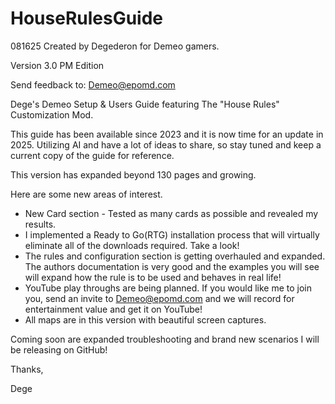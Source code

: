 # HouseRulesGuide

081625 Created by Degederon for Demeo gamers.

Version 3.0 PM Edition

Send feedback to: Demeo@epomd.com



Dege's Demeo Setup \& Users Guide featuring The "House Rules" Customization Mod.



This guide has been available since 2023 and it is now time for an update in 2025. Utilizing AI and have a lot of ideas to share, so stay tuned and keep a current copy of the guide for reference.



This version has expanded beyond 130 pages and growing.



Here are some new areas of interest.



* New Card section - Tested as many cards as possible and revealed my results.
* I implemented a Ready to Go(RTG) installation process that will virtually eliminate all of the downloads required. Take a look!
* The rules and configuration section is getting overhauled and expanded. The authors documentation is very good and the examples you will see will expand how the rule is to be used and behaves in real life!
* YouTube play throughs are being planned. If you would like me to join you, send an invite to Demeo@epomd.com and we will record for entertainment value and get it on YouTube!
* All maps are in this version with beautiful screen captures.


Coming soon are expanded troubleshooting and brand new scenarios I will be releasing on GitHub!



Thanks,



Dege

&nbsp; 

